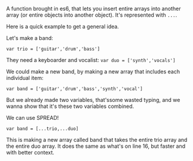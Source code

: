<!--Title: Spread -->

A function brought in es6, that lets you insert entire arrays into another array (or entire objects into another object).  It's represented with `...`.

Here is a quick example to get a general idea.

Let's make a band:

`var trio = ['guitar','drum','bass']`

They  need a keyboarder and vocalist:
`var duo = ['synth','vocals']`

We could make a new band, by making a new array that includes each individual item:

`var band = ['guitar','drum','bass','synth','vocal']`

But we already made two variables, that'ssome wasted typing, and we wanna show that it's these two variables combined.

We can use SPREAD!

`var band = [...trio,...duo]`

This is making a new array called band that takes the entire trio array and the entire duo array.  It does the same as what's on line 16, but faster and with better context.

